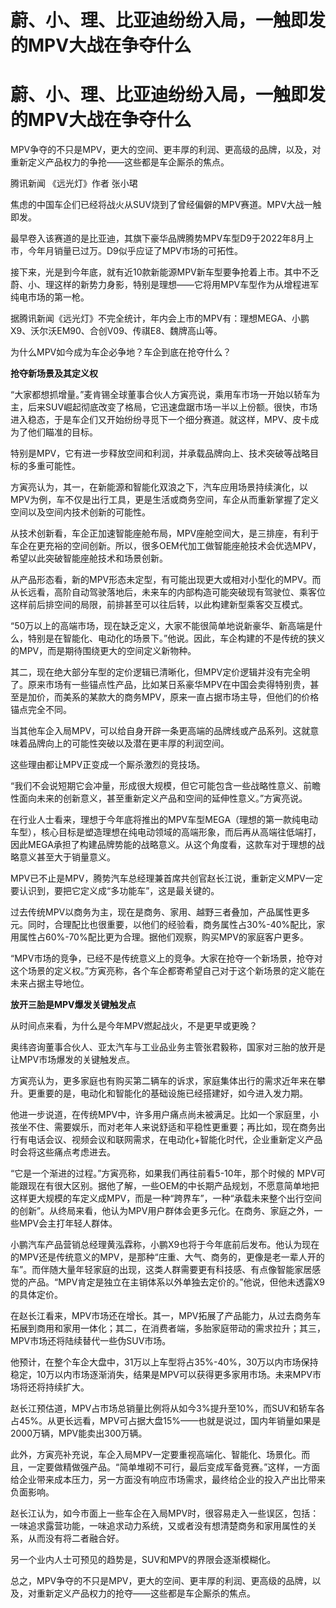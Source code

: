 # 蔚、小、理、比亚迪纷纷入局，一触即发的MPV大战在争夺什么

# 蔚、小、理、比亚迪纷纷入局，一触即发的MPV大战在争夺什么

MPV争夺的不只是MPV，更大的空间、更丰厚的利润、更高级的品牌，以及，对重新定义产品权力的争抢——这些都是车企厮杀的焦点。

腾讯新闻 《远光灯》作者 张小珺

焦虑的中国车企们已经将战火从SUV烧到了曾经偏僻的MPV赛道。MPV大战一触即发。

最早卷入该赛道的是比亚迪，其旗下豪华品牌腾势MPV车型D9于2022年8月上市，今年月销量已过万。D9似乎应证了MPV市场的可拓性。

接下来，光是到今年底，就有近10款新能源MPV新车型要争抢着上市。其中不乏蔚、小、理这样的新势力身影，特别是理想——它将用MPV车型作为从增程进军纯电市场的第一枪。

据腾讯新闻《远光灯》不完全统计，年内会上市的MPV有：理想MEGA、小鹏X9、沃尔沃EM90、合创V09、传祺E8、魏牌高山等。

为什么MPV如今成为车企必争地？车企到底在抢夺什么？

**抢夺新场景及其定义权**

“大家都想抓增量。”麦肯锡全球董事合伙人方寅亮说，乘用车市场一开始以轿车为主，后来SUV崛起彻底改变了格局，它迅速盘踞市场一半以上份额。很快，市场进入稳态，于是车企们又开始纷纷寻觅下一个细分赛道。就这样，MPV、皮卡成为了他们瞄准的目标。

特别是MPV，它有进一步释放空间和利润，并承载品牌向上、技术突破等战略目标的多重可能性。

方寅亮认为，其一，在新能源和智能化双浪之下，汽车应用场景持续演化，以MPV为例，车不仅是出行工具，更是生活或商务空间，车企从而重新掌握了定义空间以及空间内技术创新的可能性。

从技术创新看，车企正加速智能座舱布局，MPV座舱空间大，是三排座，有利于车企在更充裕的空间创新。所以，很多OEM代加工做智能座舱技术会优选MPV，希望以此突破智能座舱技术和场景创新。

从产品形态看，新的MPV形态未定型，有可能出现更大或相对小型化的MPV。而从长远看，高阶自动驾驶落地后，未来车的内部构造可能突破现有驾驶位、乘客位这样前后排空间的局限，前排甚至可以往后转，以此构建新型乘客交互模式。

“50万以上的高端市场，现在缺乏定义，大家不能很简单地说新豪华、新高端是什么，特别是在智能化、电动化的场景下。”他说。因此，车企构建的不是传统的狭义的MPV，而是期待围绕更大的空间定义新物种。

其二，现在绝大部分车型的定价逻辑已清晰化，但MPV定价逻辑并没有完全明了。原来市场有一些锚点性产品，比如某日系豪华MPV在中国会卖得特别贵，甚至是加价，而美系的某款大的商务MPV，原来一直占据市场主导，但他们的价格锚点完全不同。

当其他车企入局MPV，可以给自身开辟一条更高端的品牌线或产品系列。这就意味着品牌向上的可能性突破以及潜在更丰厚的利润空间。

这些理由都让MPV正变成一个厮杀激烈的竞技场。

“我们不会说短期它会冲量，形成很大规模，但它可能包含一些战略性意义、前瞻性面向未来的创新意义，甚至重新定义产品和空间的延伸性意义。”方寅亮说。

在行业人士看来，理想于今年底将推出的MPV车型MEGA（理想的第一款纯电动车型），核心目标是塑造理想在纯电动领域的高端形象，而后再从高端往低端打，因此MEGA承担了构建品牌势能的战略意义。从这个角度看，这款车对于理想的战略意义甚至大于销量意义。

MPV已不止是MPV，腾势汽车总经理兼首席共创官赵长江说，重新定义MPV一定要认识到，要把它定义成“多功能车”，这是最关键的。

过去传统MPV以商务为主，现在是商务、家用、越野三者叠加，产品属性更多元。同时，合理配比也很重要，以他们的经验看，商务属性占30%-40%配比，家用属性占60%-70%配比更为合理。据他们观察，购买MPV的家庭客户更多。

“MPV市场的竞争，已经不是传统意义上的竞争。大家在抢夺一个新场景，抢夺对这个场景的定义权。”方寅亮称，各个车企都寄希望自己对于这个新场景的定义能在未来占据主导地位。

**放开三胎是MPV爆发关键触发点**

从时间点来看，为什么是今年MPV燃起战火，不是更早或更晚？

奥纬咨询董事合伙人、亚太汽车与工业品业务主管张君毅称，国家对三胎的放开是让MPV市场爆发的关键触发点。

方寅亮认为，更多家庭也有购买第二辆车的诉求，家庭集体出行的需求近年来在攀升。更重要的是，电动化和智能化的基础设施已经搭建好，如今进入发力期。

他进一步说道，在传统MPV中，许多用户痛点尚未被满足。比如一个家庭里，小孩坐不住、需要娱乐，而对老年人来说舒适和平稳性更重要；再比如，现在商务出行有电话会议、视频会议和联网需求，在电动化+智能化时代，企业重新定义产品时会将这些痛点考虑进去。

“它是一个渐进的过程。”方寅亮称，如果我们再往前看5-10年，那个时候的
MPV可能跟现在有很大区别。据他了解，一些OEM的中长期产品规划，不愿意简单地把这样更大规模的车定义成MPV，而是一种“跨界车”，一种“承载未来整个出行空间的创新”。从终局来看，他认为MPV用户群体会更多元化。在商务、家庭之外，一些MPV会主打年轻人群体。

小鹏汽车产品营销总经理黄泓霖称，小鹏X9也将于今年底前后发布。他认为现在的MPV还是传统意义的MPV，是那种“庄重、大气、商务的，更像是老一辈人开的车”。而伴随大量年轻家庭的出现，这类人群需要更有科技感、有点像智能家居感觉的产品。“MPV肯定是独立在主销体系以外单独去定价的。”他说，但他未透露X9的具体定价。

在赵长江看来，MPV市场还在增长。其一，MPV拓展了产品能力，从过去商务车拓展到商用和家用一体化；其二，在消费者端，多胎家庭带动的需求拉升；其三，MPV市场还将陆续替代一些伪SUV市场。

他预计，在整个车企大盘中，31万以上车型将占35%-40%，30万以内市场保持稳定，10万以内市场逐渐消失，结果是MPV可以获得更多家用市场。未来MPV市场将还将持续扩大。

赵长江预估道，MPV占市场总销量比例将从如今3%提升至10%，而SUV和轿车各占45%。从更长远看，MPV可占据大盘15%——也就是说过，国内年销量如果是2000万辆，MPV能卖出300万辆。

此外，方寅亮补充说，车企入局MPV一定要重视高端化、智能化、场景化。而且，一定要做精做强产品。“简单堆砌不可行，最后变成军备竞赛。”这样，一方面给企业带来成本压力，另一方面没有响应市场需求，最终给企业的投入产出比带来负面影响。

赵长江认为，如今市面上一些车企在入局MPV时，很容易走入一些误区，包括：一味追求露营功能，一味追求动力系统，又或者没有想清楚商务和家用属性的关系，从而没有将二者融合好。

另一个业内人士可预见的趋势是，SUV和MPV的界限会逐渐模糊化。

总之，MPV争夺的不只是MPV，更大的空间、更丰厚的利润、更高级的品牌，以及，对重新定义产品权力的抢夺——这些都是车企厮杀的焦点。

